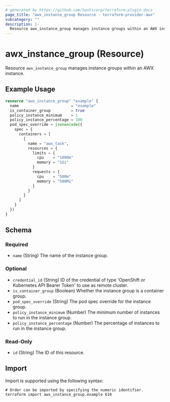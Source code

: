 ```yaml
---
# generated by https://github.com/hashicorp/terraform-plugin-docs
page_title: "awx_instance_group Resource - terraform-provider-awx"
subcategory: ""
description: |-
  Resource awx_instance_group manages instance groups within an AWX instance.
---
```


# awx_instance_group (Resource)

Resource `awx_instance_group` manages instance groups within an AWX instance.

## Example Usage

```terraform
resource "awx_instance_group" "example" {
  name                       = "example"
  is_container_group         = true
  policy_instance_minimum    = 1
  policy_instance_percentage = 100
  pod_spec_override = jsonencode({
    spec = {
      containers = [
        {
          name = "awx_task",
          resources = {
            limits = {
              cpu    = "1000m"
              memory = "1Gi"
            }
            requests = {
              cpu    = "500m"
              memory = "500Mi"
            }
          }
        }
      ]
    }
  })
}
```

<!-- schema generated by tfplugindocs -->
## Schema

### Required

- `name` (String) The name of the instance group.

### Optional

- `credential_id` (String) ID of the credential of type 'OpenShift or Kubernetes API Bearer Token' to use as remote cluster.
- `is_container_group` (Boolean) Whether the instance group is a container group.
- `pod_spec_override` (String) The pod spec override for the instance group.
- `policy_instance_minimum` (Number) The minimum number of instances to run in the instance group.
- `policy_instance_percentage` (Number) The percentage of instances to run in the instance group.

### Read-Only

- `id` (String) The ID of this resource.

## Import

Import is supported using the following syntax:

```shell
# Order can be imported by specifying the numeric identifier.
terraform import awx_instance_group.example 610
```
